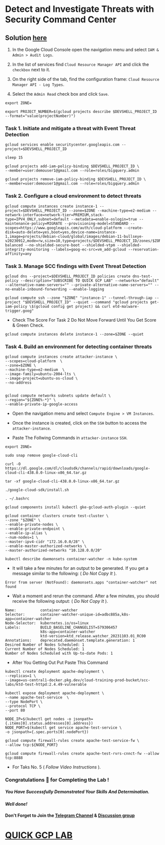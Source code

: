 # Detect and Investigate Threats with Security Command Center

## Solution [here](https://youtu.be/7yLgMgC4Dbo)

1. In the Google Cloud Console open the navigation menu and select `IAM & Admin > Audit Logs`.

2. In the list of services find `Cloud Resource Manager API` and click the `checkbox` next to it.

3. On the right side of the tab, find the configuration frame: `Cloud Resource Manager API - Log Types`.

4. Select the `Admin Read` check box and click `Save`.

```
export ZONE=
```
```
export PROJECT_NUMBER=$(gcloud projects describe $DEVSHELL_PROJECT_ID --format="value(projectNumber)")
```

### Task 1. Initiate and mitigate a threat with Event Threat Detection
```
gcloud services enable securitycenter.googleapis.com --project=$DEVSHELL_PROJECT_ID

sleep 15

gcloud projects add-iam-policy-binding $DEVSHELL_PROJECT_ID \
--member=user:demouser1@gmail.com --role=roles/bigquery.admin

gcloud projects remove-iam-policy-binding $DEVSHELL_PROJECT_ID \
--member=user:demouser1@gmail.com --role=roles/bigquery.admin
```
### Task 2. Configure a cloud environment to detect threats

```
gcloud compute instances create instance-1 --project=$DEVSHELL_PROJECT_ID --zone=$ZONE --machine-type=e2-medium --network-interface=network-tier=PREMIUM,stack-type=IPV4_ONLY,subnet=default --metadata=enable-oslogin=true --maintenance-policy=MIGRATE --provisioning-model=STANDARD --scopes=https://www.googleapis.com/auth/cloud-platform --create-disk=auto-delete=yes,boot=yes,device-name=instance-1,image=projects/debian-cloud/global/images/debian-11-bullseye-v20230912,mode=rw,size=10,type=projects/$DEVSHELL_PROJECT_ID/zones/$ZONE/diskTypes/pd-balanced --no-shielded-secure-boot --shielded-vtpm --shielded-integrity-monitoring --labels=goog-ec-src=vm_add-gcloud --reservation-affinity=any
```
### Task 3. Manage SCC findings with Event Threat Detection

```
gcloud dns --project=$DEVSHELL_PROJECT_ID policies create dns-test-policy --description="SUBSCRIBE TO QUICK GCP LAB" --networks="default" --alternative-name-servers="" --private-alternative-name-servers="" --no-enable-inbound-forwarding --enable-logging

gcloud compute ssh --zone "$ZONE" "instance-1" --tunnel-through-iap --project "$DEVSHELL_PROJECT_ID" --quiet --command "gcloud projects get-iam-policy \$(gcloud config get project) && curl etd-malware-trigger.goog"
```
* Check The Score For Task 2 Do Not Move Forward Until You Get Score & Green Check.

```
gcloud compute instances delete instance-1 --zone=$ZONE --quiet
```

### Task 4. Build an environment for detecting container threats

```
gcloud compute instances create attacker-instance \
--scopes=cloud-platform  \
--zone=$ZONE \
--machine-type=e2-medium  \
--image-family=ubuntu-2004-lts \
--image-project=ubuntu-os-cloud \
--no-address


gcloud compute networks subnets update default \
--region="${ZONE%-*}" \
--enable-private-ip-google-access
```

* Open the navigation menu and select `Compute Engine > VM Instances`.

* Once the instance is created, click on the `SSH` button to access the `attacker-instance`.

* Paste The Follwing Commands in `attacker-instance` `SSH`.

```
export ZONE=
```
```
sudo snap remove google-cloud-cli

curl -O https://dl.google.com/dl/cloudsdk/channels/rapid/downloads/google-cloud-cli-438.0.0-linux-x86_64.tar.gz

tar -xf google-cloud-cli-438.0.0-linux-x86_64.tar.gz

./google-cloud-sdk/install.sh
```
```
. ~/.bashrc

gcloud components install kubectl gke-gcloud-auth-plugin --quiet

gcloud container clusters create test-cluster \
--zone "$ZONE" \
--enable-private-nodes \
--enable-private-endpoint \
--enable-ip-alias \
--num-nodes=1 \
--master-ipv4-cidr "172.16.0.0/28" \
--enable-master-authorized-networks \
--master-authorized-networks "10.128.0.0/20"
```
```
kubectl describe daemonsets container-watcher -n kube-system
```

* It will take a few minutes for an output to be generated. If you get a message similar to the following: ( *Do Not Copy It* ).
```
Error from server (NotFound): daemonsets.apps "container-watcher" not found
```

* Wait a moment and rerun the command. After a few minutes, you should receive the following output: ( *Do Not Copy It* ).

```
Name:           container-watcher
Selector:       container-watcher-unique-id=adbc885a,k8s-app=container-watcher
Node-Selector:  kubernetes.io/os=linux
Labels:         BUILD_BASELINE_CHANGELIST=579306457
                k8s-app=container-watcher
                ktd-version=ktd_release.watcher_20231103.01_RC00
Annotations:    deprecated.daemonset.template.generation: 1
Desired Number of Nodes Scheduled: 1
Current Number of Nodes Scheduled: 1
Number of Nodes Scheduled with Up-to-date Pods: 1
```

* After You Getting Out Put Paste This Command

```
kubectl create deployment apache-deployment \
--replicas=1 \
--image=us-central1-docker.pkg.dev/cloud-training-prod-bucket/scc-labs/ktd-test-httpd:2.4.49-vulnerable

kubectl expose deployment apache-deployment \
--name apache-test-service  \
--type NodePort \
--protocol TCP \
--port 80

NODE_IP=$(kubectl get nodes -o jsonpath={.items[0].status.addresses[0].address})
NODE_PORT=$(kubectl get service apache-test-service \
-o jsonpath={.spec.ports[0].nodePort})

gcloud compute firewall-rules create apache-test-service-fw \
--allow tcp:${NODE_PORT}

gcloud compute firewall-rules create apache-test-rvrs-cnnct-fw --allow tcp:8888
```

* For Taks No. 5 ( *Follow Video Instructions* ).

### Congratulations 🎉 for Completing the Lab !

##### *You Have Successfully Demonstrated Your Skills And Determination.*

#### *Well done!*

#### Don't Forget to Join the [Telegram Channel](https://t.me/QuickGcpLab) & [Discussion group](https://t.me/QuickGcpLabChats)

# [QUICK GCP LAB](https://www.youtube.com/@quickgcplab)
